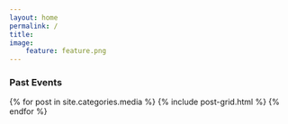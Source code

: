 ```yaml
---
layout: home
permalink: /
title:
image:
    feature: feature.png
---
```


<h3>Past Events</h3>

<div class="tiles">
{% for post in site.categories.media %}
	{% include post-grid.html %}
{% endfor %}
</div><!-- /.tiles -->
